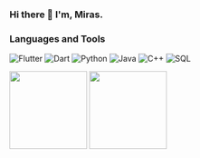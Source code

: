 ### Hi there 👋 I'm, Miras.

### Languages and Tools

![Flutter](https://img.shields.io/badge/-Flutter-000?&logo=Flutter&logoColor=42d2fd)
![Dart](https://img.shields.io/badge/-Dart-000?&logo=Dart&logoColor=025493)
![Python](https://img.shields.io/badge/-Python-000?&logo=Python)
![Java](https://img.shields.io/badge/-Java-000?&logo=Java&logoColor=007396)
![C++](https://img.shields.io/badge/-C++-000?&logo=c%2b%2b&logoColor=00599C)
![SQL](https://img.shields.io/badge/-SQL-000?&logo=PostgreSQL)

<img height="137px" src="https://github-readme-stats.vercel.app/api?username=serikuly-miras&hide_title=true&hide_border=true&show_icons=true&include_all_commits=true&count_private=true&theme=dark" />

<img height="137px" src="https://github-readme-stats.vercel.app/api/top-langs/?username=serikuly-miras&hide_border=true&layout=compact&theme=dark" />
